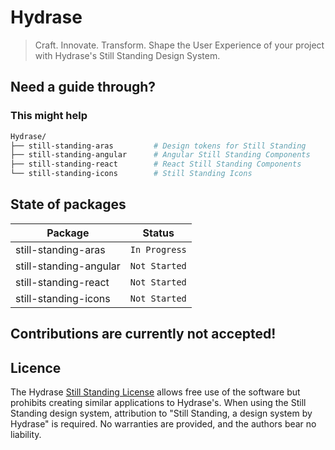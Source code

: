# Hydrase

> Craft. Innovate. Transform. Shape the User Experience of your project with Hydrase's Still Standing Design System.

## Need a guide through?
### This might help

```sh
Hydrase/
├── still-standing-aras         # Design tokens for Still Standing
├── still-standing-angular      # Angular Still Standing Components
├── still-standing-react        # React Still Standing Components
└── still-standing-icons        # Still Standing Icons
```

## State of packages

| Package                                           | Status                               |
| ------------------------------------------------- | ------------------------------------ |
| still-standing-aras                               | `In Progress`                        |
| still-standing-angular                            | `Not Started`                        |
| still-standing-react                              | `Not Started`                        |
| still-standing-icons                              | `Not Started`                        |

## Contributions are currently not accepted!

## Licence

The Hydrase [Still Standing License](https://github.com/HydraseCore/Still-Standing/blob/main/LICENSE.md) allows free use of the software but prohibits creating similar applications to Hydrase's. When using the Still Standing design system, attribution to "Still Standing, a design system by Hydrase" is required. No warranties are provided, and the authors bear no liability.
